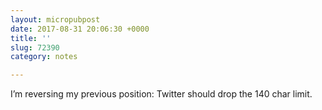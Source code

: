 ```yaml
---
layout: micropubpost
date: 2017-08-31 20:06:30 +0000
title: ''
slug: 72390
category: notes

---
```

I’m reversing my previous position: Twitter should drop the 140 char limit.
